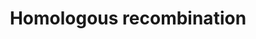 ---
annotations:
- id: PW:0000202
  parent: regulatory pathway
  type: Pathway Ontology
  value: homologous recombination pathway of double-strand break repair
authors:
- MaintBot
- Khanspers
- Thomas
- Christine Chichester
description: Homologous recombination, also known as general recombination, is a type
  of genetic recombination in which nucleotide sequences are exchanged between two
  similar or identical strands of DNA.
last-edited: 2022-05-15
organisms:
- Rattus norvegicus
redirect_from:
- /index.php/Pathway:WP1296
- /instance/WP1296
- /instance/WP1296_rr69445
revision: r69445
schema-jsonld:
- '@context': https://schema.org/
  '@id': https://wikipathways.github.io/pathways/WP1296.html
  '@type': Dataset
  creator:
    '@type': Organization
    name: WikiPathways
  description: Homologous recombination, also known as general recombination, is a
    type of genetic recombination in which nucleotide sequences are exchanged between
    two similar or identical strands of DNA.
  keywords:
  - Brca2
  - Mre11a
  - NP_001100087.2
  - NP_001100291.1
  - Nbn
  - Pold1
  - Pold2
  - Pold3
  - Pold4
  - RAD51
  - RGD1306507_predicted
  - Rad50
  - Rpa1
  license: CC0
  name: Homologous recombination
seo: CreativeWork
title: Homologous recombination
wpid: WP1296
---